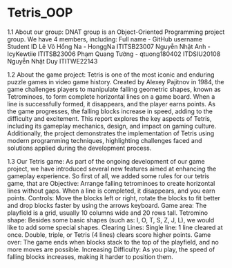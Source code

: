 # Tetris_OOP
1.1	About our group:
DNAT group is an Object-Oriented Programming project group. We have 4 members, including:
Full name - GitHub username
Student ID
Lê Võ Hồng Na - HonggNa
ITITSB23007
Nguyễn Nhật Anh - IcyKewtiie
ITITSB23006
Phạm Quang Tường - qtuong180402
ITDSIU20108
Nguyễn Nhật Duy
ITITWE22143

1.2	About the game project: 
Tetris is one of the most iconic and enduring puzzle games in video game history. Created by Alexey Pajitnov in 1984, the game challenges players to manipulate falling geometric shapes, known as Tetrominoes, to form complete horizontal lines on a game board. When a line is successfully formed, it disappears, and the player earns points. As the game progresses, the falling blocks increase in speed, adding to the difficulty and excitement.
This report explores the key aspects of Tetris, including its gameplay mechanics, design, and impact on gaming culture. Additionally, the project demonstrates the implementation of Tetris using modern programming techniques, highlighting challenges faced and solutions applied during the development process.

1.3	Our Tetris game:
As part of the ongoing development of our game project, we have introduced several new features aimed at enhancing the gameplay experience.
So first of all, we added some rules for our tetris game, that are
Objective: 
Arrange falling tetrominoes to create horizontal lines without gaps. When a line is completed, it disappears, and you earn points.
Controls: 
Move the blocks left or right, rotate the blocks to fit better and drop blocks faster by using the arrows keyboard.
Game area: 
The playfield is a grid, usually 10 columns wide and 20 rows tall.
Tetromino shape: 
Besides some basic shapes (such as: I, O, T, S, Z, J, L), we would like to add some special shapes.
Clearing Lines:
Single line: 1 line cleared at once.
Double, triple, or Tetris (4 lines) clears score higher points.
Game over: 
The game ends when blocks stack to the top of the playfield, and no more moves are possible.
Increasing Difficulty: 
As you play, the speed of falling blocks increases, making it harder to position them.
